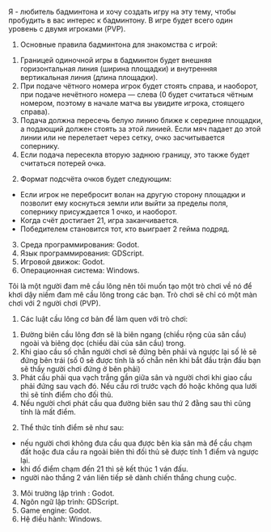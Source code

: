 Я - любитель бадминтона и хочу создать игру на эту тему, чтобы пробудить в вас интерес к бадминтону.
В игре будет всего один уровень с двумя игроками (PVP).
1. Основные правила бадминтона для знакомства с игрой:
1) Границей одиночной игры в бадминтон будет внешняя горизонтальная линия (ширина площадки) и внутренняя вертикальная линия (длина площадки).
2) При подаче чётного номера игрок будет стоять справа, и наоборот, при подаче нечётного номера — слева (0 будет считаться чётным номером, поэтому в начале матча вы увидите игрока, стоящего справа).
3) Подача должна пересечь белую линию ближе к середине площадки, а подающий должен стоять за этой линией. Если мяч падает до этой линии или не перелетает через сетку, очко засчитывается сопернику.
4) Если подача пересекла вторую заднюю границу, это также будет считаться потерей очка.
2. Формат подсчёта очков будет следующим:
- Если игрок не перебросит волан на другую сторону площадки и позволит ему коснуться земли или выйти за пределы поля, сопернику присуждается 1 очко, и наоборот.
- Когда счёт достигает 21, игра заканчивается.
- Победителем становится тот, кто выиграет 2 гейма подряд.
3. Среда программирования: Godot.
4. Язык программирования: GDScript.
5. Игровой движок: Godot.
6. Операционная система: Windows.


  
Tôi là một người đam mê cầu lông nên tôi muốn tạo một trò chơi về nó để khơi dậy niềm đam mê cầu lông trong các bạn.
Trò chơi sẽ chỉ có một màn chơi với 2 người chơi (PVP).
1. Các luật cầu lông cơ bản để làm quen với trò chơi:
1) Đường biên cầu lông đơn sẽ là biên ngang  (chiều rộng của sân cầu) ngoài và biêng dọc (chiều dài của sân cầu) trong.
2) Khi giao cầu số chẵn người chơi sẽ đứng bên phải và ngược lại số lẻ sẽ đứng bên trái (số 0 sẽ được tính là số chẵn nên khi bắt đầu trận đấu bạn sẽ thấy người chơi đứng ở bên phải)
3) Phát cầu phải qua vạch trắng gần giữa sân và người chơi khi giao cầu phải đứng sau vạch đó. Nếu cầu rơi trước vạch đó hoặc không qua lưới thì sẽ tính điểm cho đối thủ.
4) Nếu người chơi phát cầu qua đường biên sau thứ 2 đằng sau thì cũng tính là mất điểm.
2. Thể thức tính điểm sẽ như sau:
- nếu người chơi không đưa cầu qua được bên kia sân mà để cầu chạm đất hoặc đưa cầu ra ngoài biên thì đối thủ sẽ được tính 1 điểm và ngược lại.
- khi đố điểm chạm đến 21 thì sẽ kết thúc 1 ván đấu.
- người nào thắng 2 ván liên tiếp sẽ dành chiến thắng chung cuộc.
3. Môi trường lập trình : Godot.
4. Ngôn ngữ lập trình: GDScript.
5. Game engine: Godot.
6. Hệ điều hành: Windows.

